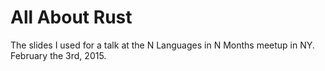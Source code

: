 # All About Rust

The slides I used for a talk at the N Languages in N Months meetup in NY.
February the 3rd, 2015.

